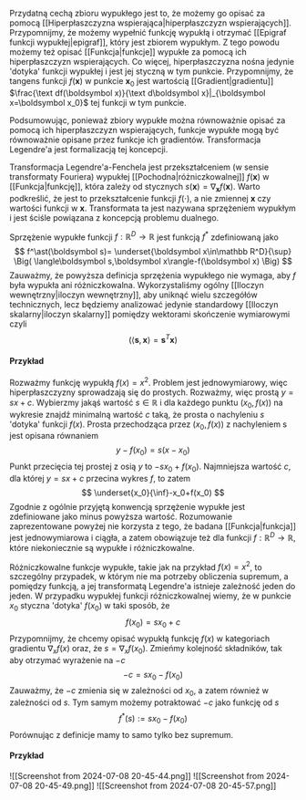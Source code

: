 Przydatną cechą zbioru wypukłego jest to, że możemy go opisać za pomocą [[Hiperpłaszczyzna wspierająca|hiperpłaszczyzn wspierających]]. Przypomnijmy, że możemy wypełnić funkcję wypukłą i otrzymać [[Epigraf funkcji wypukłej|epigraf]], który jest zbiorem wypukłym. Z tego powodu możemy też opisać [[Funkcja|funkcje]] wypukłe za pomocą ich hiperpłaszczyzn wspierających. Co więcej, hiperpłaszczyzna nośna jedynie 'dotyka' funkcji wypukłej i jest jej styczną w tym punkcie. Przypomnijmy, że tangens funkcji $f(\boldsymbol x)$ w punkcie $\boldsymbol x_0$ jest wartością [[Gradient|gradientu]] $\frac{\text df(\boldsymbol x)}{\text d\boldsymbol x}|_{\boldsymbol x=\boldsymbol x_0}$ tej funkcji w tym punkcie. 

Podsumowując, ponieważ zbiory wypukłe można równoważnie opisać za pomocą ich hiperpłaszczyzn wspierających, funkcje wypukłe mogą być równoważnie opisane przez funkcje ich gradientów. Transformacja Legendre'a jest formalizacją tej koncepcji. 

Transformacja Legendre'a-Fenchela jest przekształceniem (w sensie transformaty Fouriera) wypukłej [[Pochodna|różniczkowalnej]] $f(\boldsymbol x)$ w [[Funkcja|funkcję]], która zależy od stycznych $s(\boldsymbol x)=\nabla_\boldsymbol x f(\boldsymbol x)$. Warto podkreślić, że jest to przekształcenie funkcji $f(\cdot)$, a nie zmiennej $\boldsymbol x$ czy wartości funkcji w $\boldsymbol x$. Transformata ta jest nazywana sprzężeniem wypukłym i jest ściśle powiązana z koncepcją problemu dualnego. 

Sprzężenie wypukłe funkcji $f:\mathbb R^D\to\mathbb R$ jest funkcją $f^\ast$ zdefiniowaną jako
$$
f^\ast(\boldsymbol s)=
\underset{\boldsymbol x\in\mathbb R^D}{\sup}
\Big(
\langle\boldsymbol s,\boldsymbol x\rangle-f(\boldsymbol x)
\Big)
$$
Zauważmy, że powyższa definicja sprzężenia wypukłego nie wymaga, aby $f$ była wypukła ani różniczkowalna. Wykorzystaliśmy ogólny [[Iloczyn wewnętrzny|iloczyn wewnętrzny]], aby uniknąć wielu szczegółów technicznych, lecz będziemy analizować jedynie standardowy [[Iloczyn skalarny|iloczyn skalarny]] pomiędzy wektorami skończenie wymiarowymi czyli 
$$
\Big(
\langle \boldsymbol s, \boldsymbol x \rangle =
\boldsymbol s^T\boldsymbol x
\Big)
$$

#### Przykład
Rozważmy funkcję wypukłą $f(x)=x^2$. Problem jest jednowymiarowy, więc hiperpłaszczyzny sprowadzają się do prostych. Rozważmy, więc prostą $y=sx+c$. Wybierzmy jakąś wartość $s\in\mathbb R$ i dla każdego punktu $(x_0, f(x))$ na wykresie znajdź minimalną wartość $c$ taką, że prosta o nachyleniu $s$ 'dotyka' funkcji $f(x)$. Prosta przechodząca przez $(x_0,f(x))$ z nachyleniem s jest opisana równaniem
$$
y-f(x_0)=s(x-x_0)
$$
Punkt przecięcia tej prostej z osią $y$ to $-sx_0+f(x_0)$. Najmniejsza wartość $c$, dla której $y=sx+c$ przecina wykres $f$, to zatem
$$
\underset{x_0}{\inf}-x_0+f(x_0)
$$
Zgodnie z ogólnie przyjętą konwencją sprzężenie wypukłe jest zdefiniowane jako minus powyższa wartość. Rozumowanie zaprezentowane powyżej nie korzysta z tego, że badana [[Funkcja|funkcja]] jest jednowymiarowa i ciągła, a zatem obowiązuje też dla funkcji $f:\mathbb R^D\to\mathbb R$, które niekoniecznie są wypukłe i różniczkowalne. 

Różniczkowalne funkcje wypukłe, takie jak na przykład $f(x)=x^2$, to szczególny przypadek, w którym nie ma potrzeby obliczenia supremum, a pomiędzy funkcją, a jej transformatą Legendre'a istnieje zależność jeden do jeden. W przypadku wypukłej funkcji różniczkowalnej wiemy, że w punkcie $x_0$ styczna 'dotyka' $f(x_0)$ w taki sposób, że
$$
f(x_0)=
sx_0+c
$$
Przypomnijmy, że chcemy opisać wypukłą funkcję $f(x)$  w kategoriach gradientu $\nabla_xf(x)$ oraz, że $s=\nabla_xf(x_0)$. Zmieńmy kolejność składników, tak aby otrzymać wyrażenie na $-c$
$$
-c=
sx_0-f(x_0)
$$
Zauważmy, że $-c$ zmienia się w zależności od $x_0$, a zatem również w zależności od $s$. Tym samym możemy potraktować $-c$ jako funkcję od $s$
$$
f^\ast(s):=
sx_0-f(x_0)
$$
Porównując z definicje mamy to samo tylko bez supremum. 

#### Przykład
![[Screenshot from 2024-07-08 20-45-44.png]]
![[Screenshot from 2024-07-08 20-45-49.png]]
![[Screenshot from 2024-07-08 20-45-57.png]]
